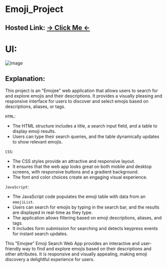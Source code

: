 # Emoji_Project
## Hosted Link: [→ Click Me ←](https://mayankkatheriya.github.io/Emoji_Project/)

# UI:
![image](https://github.com/Mayankkatheriya/Emoji_Project/assets/128832286/82115b59-633f-42e0-8c83-990e9c30de4a)

## Explanation:

This project is an "Emojee" web application that allows users to search for and explore emojis and their descriptions. It provides a visually pleasing and responsive interface for users to discover and select emojis based on descriptions, aliases, or tags.

`HTML`:

* The HTML structure includes a title, a search input field, and a table to display emoji results.
* Users can type their search queries, and the table dynamically updates to show relevant emojis.

`CSS`:

* The CSS styles provide an attractive and responsive layout.
* It ensures that the web app looks great on both mobile and desktop screens, with responsive buttons and a gradient background.
* The font and color choices create an engaging visual experience.

`JavaScript`:

* The JavaScript code populates the emoji table with data from an `emojiList`.
* Users can search for emojis by typing in the search bar, and the results are displayed in real-time as they type.
* The application allows filtering based on emoji descriptions, aliases, and tags.
* It includes form submission for searching and detects keypress events for instant search updates.

This "Emojee" Emoji Search Web App provides an interactive and user-friendly way to find and explore emojis based on their descriptions and other attributes. It is responsive and visually appealing, making emoji discovery a delightful experience for users.
